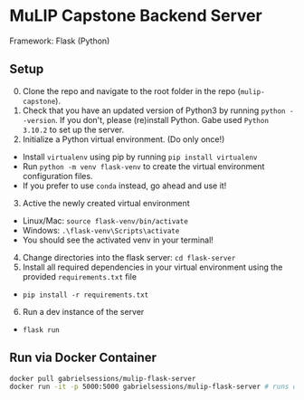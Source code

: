 # MuLIP Capstone Backend Server
Framework: Flask (Python)

## Setup
0. Clone the repo and navigate to the root folder in the repo (`mulip-capstone`). 
1. Check that you have an updated version of Python3 by running `python --version`. If you don't, please (re)install Python. Gabe used `Python 3.10.2` to set up the server.
2. Initialize a Python virtual environment. (Do only once!)
  - Install `virtualenv` using pip by running `pip install virtualenv`
  - Run `python -m venv flask-venv` to create the virtual environment configuration files.
  - If you prefer to use `conda` instead, go ahead and use it! 
3. Active the newly created virtual environment
  - Linux/Mac: `source flask-venv/bin/activate`
  - Windows: `.\flask-venv\Scripts\activate`
  - You should see the activated venv in your terminal!
4. Change directories into the flask server: `cd flask-server`
5. Install all required dependencies in your virtual environment using the provided `requirements.txt` file
  - `pip install -r requirements.txt`
6. Run a dev instance of the server
  - `flask run`


## Run via Docker Container
```bash
docker pull gabrielsessions/mulip-flask-server
docker run -it -p 5000:5000 gabrielsessions/mulip-flask-server # runs on http://localhost:5000
```
